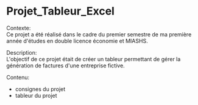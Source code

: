 # Projet_Tableur_Excel

Contexte:  
Ce projet a été réalisé dans le cadre du premier semestre de ma première année d'études en double licence économie et MIASHS.

Description:  
L'objectif de ce projet était de créer un tableur permettant de gérer la génération de factures d'une entreprise fictive.

Contenu:  
- consignes du projet
- tableur du projet

